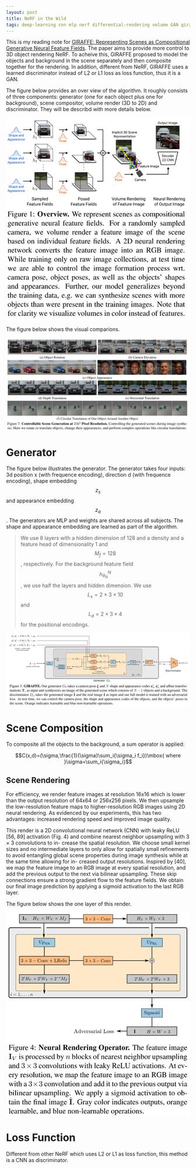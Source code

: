 ```yaml
---
layout: post
title: NeRF in the Wild
tags: deep-learning cnn mlp nerf differential-rendering volume GAN giraffe graf composition
---
```

This is my reading note for [GIRAFFE: Representing Scenes as Compositional Generative Neural Feature Fields](https://arxiv.org/abs/2011.12100v2). The paper aims to provide more control to 3D object rendering NeRF. To acheive this, GIRAFFE proposed to model the objects and background in the scene separately and then composite together for the rendering. In addition, different from NeRF, GIRAFFE uses a learned discriminator instead of L2 or L1 loss as loss function, thus it is a GAN.

The figure below provides an over view of the algorithm. It roughly consists of three components: generator (one for each object plus one for background), scene compositor, volume render (3D to 2D) and discriminator. They will be describd with more details below.

![image-20220925171552756](https://raw.githubusercontent.com/zhangtemplar/zhangtemplar.github.io/master/uPic/2022_09_25_17_15_53_image-20220925171552756.png)

The figure below shows the visual comparions.

![image-20220925173116154](https://raw.githubusercontent.com/zhangtemplar/zhangtemplar.github.io/master/uPic/2022_09_25_17_31_16_image-20220925173116154.png)

# Generator

The figure below illustrates the generator. The generator takes four inputs: 3d position x (with frequence encoding), direction d (with frequence encoding), shape embedding $$z_s$$ and appearance embedding $$z_a$$. The generators are MLP and weights are shared across all subjects. The shape and appearance embedding are learned as part of the algorithm.

> We use 8 layers with a hidden dimension of 128 and a density and a feature head of dimensionality 1 and $$M_f = 128$$, respectively. For the background feature field $$h^N_{\theta_N}$$ , we use half the layers and hidden dimension. We use $$L_x = 2\times 3\times 10$$ and $$L_d = 2\times 3\times 4$$ for the positional encodings.

![image-20220925171645649](https://raw.githubusercontent.com/zhangtemplar/zhangtemplar.github.io/master/uPic/2022_09_25_17_16_45_image-20220925171645649.png)

# Scene Composition

To composite all the objects to the background, a sum operator is applied:

$$C(x,d)=(\sigma,\frac{1}{\sigma}\sum_i{\sigma_i f_i})\mbox{ where }\sigma=\sum_i{\sigma_i}$$

## Scene Rendering

For efficiency, we render feature images at resolution 16x16 which is lower than the output resolution of 64x64 or 256x256 pixels. We then upsample the low-resolution feature maps to higher-resolution RGB images using 2D neural rendering. As evidenced by our experiments, this has two advantages: increased rendering speed and improved image quality.

This render is a 2D convolutional neural network (CNN) with leaky ReLU [56, 89] activation (Fig. 4) and combine nearest neighbor upsampling with 3 × 3 convolutions to in- crease the spatial resolution. We choose small kernel sizes and no intermediate layers to only allow for spatially small refinements to avoid entangling global scene properties during image synthesis while at the same time allowing for in- creased output resolutions. Inspired by [40], we map the feature image to an RGB image at every spatial resolution, and add the previous output to the next via bilinear upsampling. These skip connections ensure a strong gradient flow to the feature fields. We obtain our final image prediction by applying a sigmoid activation to the last RGB layer.

The figure below shows the one layer of this render.

![image-20220925172455768](https://raw.githubusercontent.com/zhangtemplar/zhangtemplar.github.io/master/uPic/2022_09_25_17_24_55_image-20220925172455768.png)

# Loss Function

Different from other NeRF which uses L2 or L1 as loss function, this method is a CNN as discriminator. 

